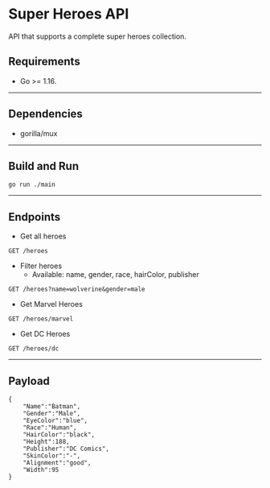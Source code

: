 # Super Heroes API
API that supports a complete super heroes collection.

## Requirements
- Go >= 1.16.

---

## Dependencies
- gorilla/mux

---

## Build and Run
```shell
go run ./main
```

---

## Endpoints
- Get all heroes
```shell
GET /heroes
```

- Filter heroes
    - Available: name, gender, race, hairColor, publisher
```shell
GET /heroes?name=wolverine&gender=male
```

- Get Marvel Heroes
```shell
GET /heroes/marvel
```

- Get DC Heroes
```shell
GET /heroes/dc
```
---

## Payload
```shell
{
    "Name":"Batman",
    "Gender":"Male",
    "EyeColor":"blue",
    "Race":"Human",
    "HairColor":"black",
    "Height":188,
    "Publisher":"DC Comics",
    "SkinColor":"-",
    "Alignment":"good",
    "Width":95
}

```
